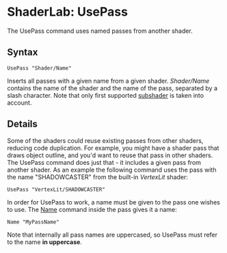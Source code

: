 # ShaderLab: UsePass

The UsePass command uses named passes from another shader.

## Syntax

````
UsePass "Shader/Name"
````

Inserts all passes with a given name from a given shader. _Shader/Name_ contains the name of the shader and the name of the pass, separated by a slash character. Note that only first supported [subshader](SL-SubShader) is taken into account.


## Details


Some of the shaders could reuse existing passes from other shaders, reducing code duplication. For example, you might have a shader pass that draws object outline, and you'd want to reuse that pass in other shaders. The UsePass command does just that - it includes a given pass from another shader. As an example the following command uses the pass with the name "SHADOWCASTER" from the built-in _VertexLit_ shader:

````
UsePass "VertexLit/SHADOWCASTER"
````

In order for UsePass to work, a name must be given to the pass one wishes to use. The [Name](SL-Name) command inside the pass gives it a name:

````
Name "MyPassName"
````

Note that internally all pass names are uppercased, so UsePass must refer to the name **in uppercase**.

